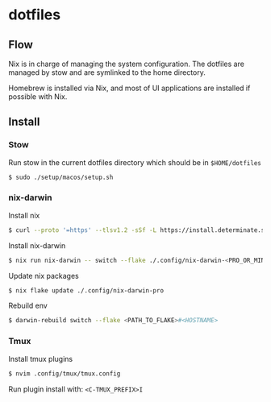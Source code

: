 # dotfiles

## Flow

Nix is in charge of managing the system configuration. The dotfiles are managed by stow and are symlinked to the home directory.

Homebrew is installed via Nix, and most of UI applications are installed if possible with Nix.

## Install

### Stow

Run stow in the current dotfiles directory which should be in `$HOME/dotfiles`

```bash
$ sudo ./setup/macos/setup.sh
```

### nix-darwin

Install nix

```bash
$ curl --proto '=https' --tlsv1.2 -sSf -L https://install.determinate.systems/nix | sh -s -- install
```

Install nix-darwin

```bash
$ nix run nix-darwin -- switch --flake ./.config/nix-darwin-<PRO_OR_MINI>#kento
```

Update nix packages

```bash
$ nix flake update ./.config/nix-darwin-pro
```

Rebuild env

```bash
$ darwin-rebuild switch --flake <PATH_TO_FLAKE>#<HOSTNAME>
```

### Tmux

Install tmux plugins

```bash
$ nvim .config/tmux/tmux.config
```

Run plugin install with: `<C-TMUX_PREFIX>I`
